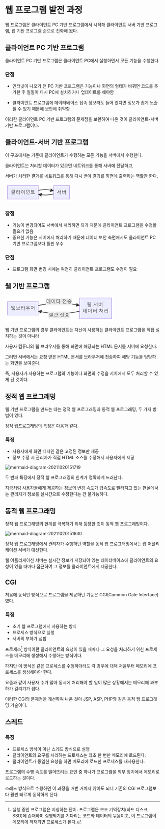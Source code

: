 # 웹 프로그램 발전 과정

웹 프로그램은 클라이언트 PC 기반 프로그램에서 시작해 클라이언트 서버 기반 프로그램, 웹 기반 프로그램 순으로 진화해 왔다.



## 클라이언트 PC 기반 프로그램

클라이언트 PC 기반 프로그램은 클라이언트 PC에서 실행하면서 모든 기능을 수행한다.



### 단점

- 인터넷이 나오기 전 PC 기반 프로그램은 기능이나 화면의 형태가 바뀌면 코드를 추가한 후 일일이 다시 PC에 설치하거나 업데이트를 해야함

- 클라이언트 프로그램에 데이터베이스 접속 정보라도 들어 있다면 정보가 쉽게 노출될 수 있기 때문에 보안에 취약함



이러한 클라이언트 PC 기반 프로그램의 문제점을 보완하여 나온 것이 클라이언트-서버 기반 프로그램이다.



## 클라이언트-서버 기반 프로그램

이 구조에서는 기존에 클라이언트가 수행하는 모든 기능을 서버에서 수행한다.

클라이언트는 처리할 데이터가 있으면 네트워크를 통해 서버에 전달하고, 

서버가 처리한 결과를 네트워크를 통해 다시 받아 결과를 화면에 출력하는 역할만 한다.

![mermaid-diagram-20211020151357](./md-images/mermaid-diagram-20211020151357.png)



### 장점

- 기능이 변경되어도 서버에서 처리하면 되기 때문에 클라이언트 프로그램을 수정할 필요가 없음
- 중요한 기능은 서버에서 처리하기 때문에 데이터 보안 측면에서도 클라이언트 PC 기반 프로그램보다 훨씬 우수



### 단점

- 프로그램 화면 변경 시에는 여전히 클라이언트 프로그램도 수정이 필요



## 웹 기반 프로그램

![mermaid-diagram-20211020151357](./md-images/mermaid-diagram-20211020151517.png)

웹 기반 프로그램의 경우 클라이언트는 자신이 사용하는 클라이언트 프로그램을 직접 설치하는 것이 아니라

사용자 컴퓨터의 웹 브라우저를 통해 화면에 해당되는 HTML 문서를 서버에 요청한다.

그러면 서버에서는 요청 받은 HTML 문서를 브라우저에 전송하여 해당 기능을 담당하는 화면을 보여준다.

즉, 사용자가 사용하는 프로그램의 기능이나 화면의 수정을 서버에서 모두 처리할 수 있게 된 것이다.



## 정적 웹 프로그래밍

웹 기반 프로그램을 만드는 데는 정적 웹 프로그래밍과 동적 웹 프로그래밍, 두 가지 방법이 있다.

정적 웹프로그래밍의 특징은 다음과 같다.

### 특징

- 사용자에게 화면 디자인 같은 고정된 정보만 제공
- 정보 수정 시 관리자가 직접 HTML 소스를 수정해서 사용자에게 제공

![mermaid-diagram-20211020151719](C:\Users\User\Desktop\TIL\Web\md-images\mermaid-diagram-20211020151719.png)

두 번째 특징에서 정적 웹 프로그래밍의 한계가 명확하게 드러난다.

지금처럼 사용자들에게 제공하는 정보의 변경 속도가 급속도로 빨라지고 있는 현실에서는 관리자가 정보를 실시간으로 수정한다는 건 불가능하다.



## 동적 웹 프로그래밍

정적 웹 프로그래밍의 한계를 극복하기 위해 등장한 것이 동적 웹 프로그래밍이다.

![mermaid-diagram-20211020151830](C:\Users\User\Desktop\TIL\Web\md-images\mermaid-diagram-20211020151830.png)

정적 웹 프로그래밍에서 관리자가 수행하던 역할을 동적 웹 프로그래밍에서는 웹 어플리케이션 서버가 대신한다.

웹 어플리케이션 서버는 실시간 정보가 저장되어 있는 데이터베이스에 클라이언트의 요청이 있을 때마다 접근하여 그 정보를 클라이언트에게 제공한다.



## CGI

처음에 동적인 방식으로 프로그램을 제공하던 기능은 CGI(Common Gate Interface)였다.

### 특징

- 초기 웹 프로그램에서 사용하는 방식
- 프로세스 방식으로 실행
- 서버의 부하가 심함



프로세스[^1] 방식이란 클라이언트의 요청이 있을 때마다 그 요청을 처리하기 위한 프로세스를 메모리에 생성해서 수행하는 방식이다.

하지만 이 방식은 같은 프로세스를 수행하더라도 각 경우에 대해 처음부터 메모리에 프로세스를 생성해야만 한다.

요즘과 같이 사용자 수가 많아 동시에 처리해야 할 일이 많은 상황에서는 메모리에 과부하가 걸리기가 쉽다.

이러한 CGI의 문제점을 개선하여 나온 것이 JSP, ASP, PHP와 같은 동적 웹 프로그래밍 기술이다.



## 스레드

### 특징

- 프로세스 방식이 아닌 스레드 방식으로 실행
- 클라이언트의 요구를 처리하는 프로세스는 최초 한 번만 메모리에 로드된다.
- 클라이언트가 동일한 요청을 하면 메모리에 로드한 프로세스를 재사용한다.



프로그램의 수행 속도를 떨어뜨리는 요인 중 하나가 프로그램을 외부 장치에서 메모리로 로드하는 것이다.

스레드 방식으로 수행하면 이 과정을 매번 거치지 않아도 되니 기존의 CGI 프로그램보다 훨씬 빠르게 동작하게 된다.









[^1]: 실행 중인 프로그램은 지칭하는 단어. 프로그램은 보조 기억장치(하드 디스크, SSD)에 존재하며 실행되기를 기다리는 코드와 데이터의 묶음이고, 이 프로그램이 메모리에 적재되면 프로세스가 된다.


